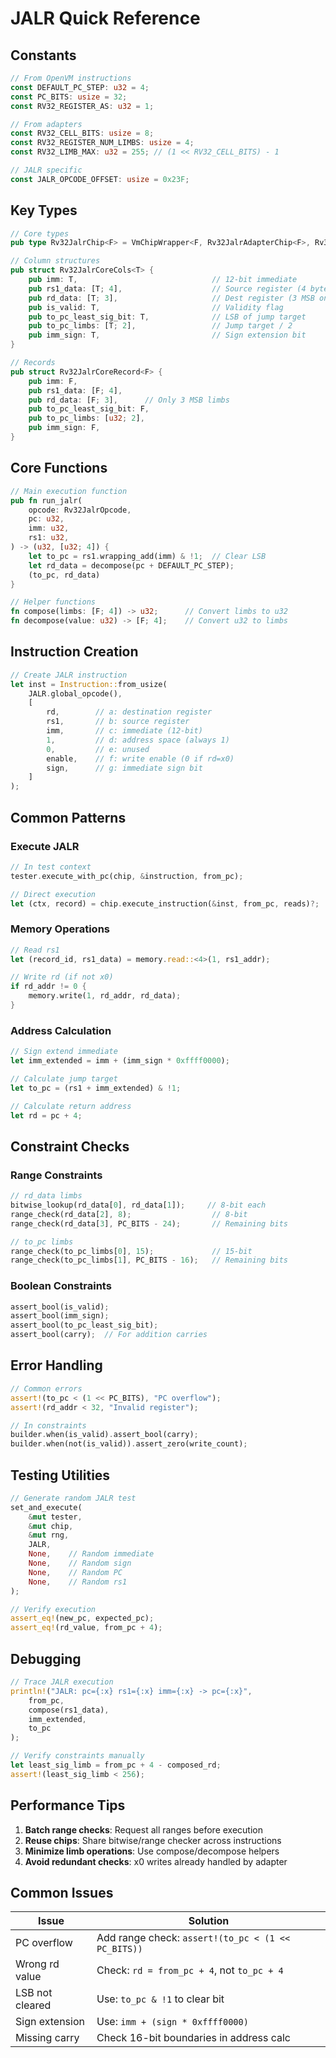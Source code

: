 # JALR Quick Reference

## Constants

```rust
// From OpenVM instructions
const DEFAULT_PC_STEP: u32 = 4;
const PC_BITS: usize = 32;
const RV32_REGISTER_AS: u32 = 1;

// From adapters
const RV32_CELL_BITS: usize = 8;
const RV32_REGISTER_NUM_LIMBS: usize = 4;
const RV32_LIMB_MAX: u32 = 255; // (1 << RV32_CELL_BITS) - 1

// JALR specific
const JALR_OPCODE_OFFSET: usize = 0x23F;
```

## Key Types

```rust
// Core types
pub type Rv32JalrChip<F> = VmChipWrapper<F, Rv32JalrAdapterChip<F>, Rv32JalrCoreChip>;

// Column structures
pub struct Rv32JalrCoreCols<T> {
    pub imm: T,                              // 12-bit immediate
    pub rs1_data: [T; 4],                    // Source register (4 bytes)
    pub rd_data: [T; 3],                     // Dest register (3 MSB only)
    pub is_valid: T,                         // Validity flag
    pub to_pc_least_sig_bit: T,              // LSB of jump target
    pub to_pc_limbs: [T; 2],                 // Jump target / 2
    pub imm_sign: T,                         // Sign extension bit
}

// Records
pub struct Rv32JalrCoreRecord<F> {
    pub imm: F,
    pub rs1_data: [F; 4],
    pub rd_data: [F; 3],      // Only 3 MSB limbs
    pub to_pc_least_sig_bit: F,
    pub to_pc_limbs: [u32; 2],
    pub imm_sign: F,
}
```

## Core Functions

```rust
// Main execution function
pub fn run_jalr(
    opcode: Rv32JalrOpcode,
    pc: u32,
    imm: u32,
    rs1: u32,
) -> (u32, [u32; 4]) {
    let to_pc = rs1.wrapping_add(imm) & !1;  // Clear LSB
    let rd_data = decompose(pc + DEFAULT_PC_STEP);
    (to_pc, rd_data)
}

// Helper functions
fn compose(limbs: [F; 4]) -> u32;      // Convert limbs to u32
fn decompose(value: u32) -> [F; 4];    // Convert u32 to limbs
```

## Instruction Creation

```rust
// Create JALR instruction
let inst = Instruction::from_usize(
    JALR.global_opcode(),
    [
        rd,        // a: destination register
        rs1,       // b: source register  
        imm,       // c: immediate (12-bit)
        1,         // d: address space (always 1)
        0,         // e: unused
        enable,    // f: write enable (0 if rd=x0)
        sign,      // g: immediate sign bit
    ]
);
```

## Common Patterns

### Execute JALR
```rust
// In test context
tester.execute_with_pc(chip, &instruction, from_pc);

// Direct execution
let (ctx, record) = chip.execute_instruction(&inst, from_pc, reads)?;
```

### Memory Operations
```rust
// Read rs1
let (record_id, rs1_data) = memory.read::<4>(1, rs1_addr);

// Write rd (if not x0)
if rd_addr != 0 {
    memory.write(1, rd_addr, rd_data);
}
```

### Address Calculation
```rust
// Sign extend immediate
let imm_extended = imm + (imm_sign * 0xffff0000);

// Calculate jump target
let to_pc = (rs1 + imm_extended) & !1;

// Calculate return address  
let rd = pc + 4;
```

## Constraint Checks

### Range Constraints
```rust
// rd_data limbs
bitwise_lookup(rd_data[0], rd_data[1]);     // 8-bit each
range_check(rd_data[2], 8);                  // 8-bit
range_check(rd_data[3], PC_BITS - 24);       // Remaining bits

// to_pc limbs
range_check(to_pc_limbs[0], 15);             // 15-bit
range_check(to_pc_limbs[1], PC_BITS - 16);   // Remaining bits
```

### Boolean Constraints
```rust
assert_bool(is_valid);
assert_bool(imm_sign);
assert_bool(to_pc_least_sig_bit);
assert_bool(carry);  // For addition carries
```

## Error Handling

```rust
// Common errors
assert!(to_pc < (1 << PC_BITS), "PC overflow");
assert!(rd_addr < 32, "Invalid register");

// In constraints
builder.when(is_valid).assert_bool(carry);
builder.when(not(is_valid)).assert_zero(write_count);
```

## Testing Utilities

```rust
// Generate random JALR test
set_and_execute(
    &mut tester,
    &mut chip,
    &mut rng,
    JALR,
    None,    // Random immediate
    None,    // Random sign
    None,    // Random PC
    None,    // Random rs1
);

// Verify execution
assert_eq!(new_pc, expected_pc);
assert_eq!(rd_value, from_pc + 4);
```

## Debugging

```rust
// Trace JALR execution
println!("JALR: pc={:x} rs1={:x} imm={:x} -> pc={:x}",
    from_pc, 
    compose(rs1_data),
    imm_extended,
    to_pc
);

// Verify constraints manually
let least_sig_limb = from_pc + 4 - composed_rd;
assert!(least_sig_limb < 256);
```

## Performance Tips

1. **Batch range checks**: Request all ranges before execution
2. **Reuse chips**: Share bitwise/range checker across instructions  
3. **Minimize limb operations**: Use compose/decompose helpers
4. **Avoid redundant checks**: x0 writes already handled by adapter

## Common Issues

| Issue | Solution |
|-------|----------|
| PC overflow | Add range check: `assert!(to_pc < (1 << PC_BITS))` |
| Wrong rd value | Check: `rd = from_pc + 4`, not `to_pc + 4` |
| LSB not cleared | Use: `to_pc & !1` to clear bit |
| Sign extension | Use: `imm + (sign * 0xffff0000)` |
| Missing carry | Check 16-bit boundaries in address calc |